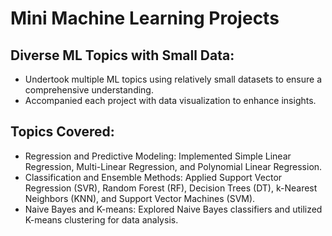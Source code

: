 # Mini Machine Learning Projects

## Diverse ML Topics with Small Data:
* Undertook multiple ML topics using relatively small datasets to ensure a comprehensive understanding.
* Accompanied each project with data visualization to enhance insights.
## Topics Covered:
* Regression and Predictive Modeling: Implemented Simple Linear Regression, Multi-Linear Regression, and Polynomial Linear Regression.
* Classification and Ensemble Methods: Applied Support Vector Regression (SVR), Random Forest (RF), Decision Trees (DT), k-Nearest Neighbors (KNN), and Support Vector Machines (SVM).
* Naive Bayes and K-means: Explored Naive Bayes classifiers and utilized K-means clustering for data analysis.